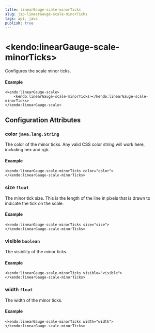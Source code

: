 ```yaml
---
title: linearGauge-scale-minorTicks
slug: jsp-linearGauge-scale-minorTicks
tags: api, java
publish: true
---
```


# \<kendo:linearGauge-scale-minorTicks\>

Configures the scale minor ticks.

#### Example
    <kendo:linearGauge-scale>
        <kendo:linearGauge-scale-minorTicks></kendo:linearGauge-scale-minorTicks>
    </kendo:linearGauge-scale>

## Configuration Attributes

### color `java.lang.String`

The color of the minor ticks.
Any valid CSS color string will work here, including hex and rgb.

#### Example
    <kendo:linearGauge-scale-minorTicks color="color">
    </kendo:linearGauge-scale-minorTicks>

### size `float`

The minor tick size.
This is the length of the line in pixels that is drawn to indicate the tick on the scale.

#### Example
    <kendo:linearGauge-scale-minorTicks size="size">
    </kendo:linearGauge-scale-minorTicks>

### visible `boolean`

The visibility of the minor ticks.

#### Example
    <kendo:linearGauge-scale-minorTicks visible="visible">
    </kendo:linearGauge-scale-minorTicks>

### width `float`

The width of the minor ticks.

#### Example
    <kendo:linearGauge-scale-minorTicks width="width">
    </kendo:linearGauge-scale-minorTicks>

